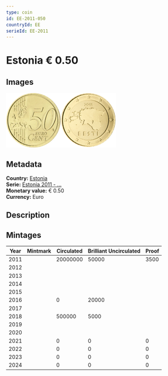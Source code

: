 ```yaml
---
type: coin
id: EE-2011-050
countryId: EE
serieId: EE-2011
---
```


# Estonia € 0.50

## Images

<img src="../../../Images/common-2007-050.webp" height="150" alt="Front image"><img src="Images/estonia-2011-050.webp" height="150" alt="Back image">

## Metadata

**Country:** [Estonia](../index.md)\
**Serie:** [Estonia 2011 - ...](index.md)\
**Monetary value:** € 0.50\
**Currency:** Euro

## Description

## Mintages

| Year | Mintmark | Circulated | Brilliant Uncirculated | Proof |
| ---- | -------- | ---------- | ---------------------- | ----- |
| 2011 |          | 20000000   | 50000                  | 3500  |
| 2012 |          |            |                        |       |
| 2013 |          |            |                        |       |
| 2014 |          |            |                        |       |
| 2015 |          |            |                        |       |
| 2016 |          | 0          | 20000                  |       |
| 2017 |          |            |                        |       |
| 2018 |          | 500000     | 5000                   |       |
| 2019 |          |            |                        |       |
| 2020 |          |            |                        |       |
| 2021 |          | 0          | 0                      | 0     |
| 2022 |          | 0          | 0                      | 0     |
| 2023 |          | 0          | 0                      | 0     |
| 2024 |          | 0          | 0                      | 0     |

